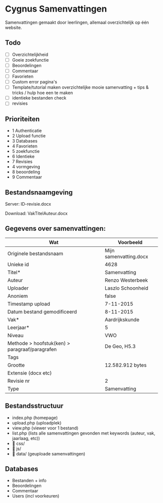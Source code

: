 # Cygnus Samenvattingen
Samenvattingen gemaakt door leerlingen, allemaal overzichtelijk op één website.

## Todo

- [ ] Overzichtelijkheid
- [ ] Goeie zoekfunctie
- [ ] Beoordelingen
- [ ] Commentaar
- [ ] Favorieten
- [ ] Custom error pagina's
- [ ] Template/tutorial maken overzichtelijke mooie samenvatting + tips & tricks / hulp hoe een te maken
- [ ] identieke bestanden check
- [ ] revisies

## Prioriteiten
- 1 Authenticatie
- 2 Upload functie
- 3 Databases
- 4 Favorieten
- 5 zoekfunctie
- 6 Identieke
- 7 Revisies
- 4 vormgeving
- 8 beoordeling
- 9 Commentaar

## Bestandsnaamgeving
Server: ID-revisie.docx

Download: VakTitelAuteur.docx

## Gegevens over samenvattingen:

| Wat | Voorbeeld |
|-----|-----------|
| Originele bestandsnaam | Mijn samenvatting.docx |
| Unieke id | 4628 |
| Titel* | Samenvatting |
| Auteur | Renzo Westerbeek |
| Uploader | Laszlo Schoonheid |
| Anoniem | false |
| Timestamp upload | 7-11-2015 |
| Datum bestand gemodificeerd | 8-11-2015 |
| Vak* | Aardrijkskunde |
| Leerjaar* | 5 |
| Niveau | VWO |
| Methode > hoofstuk(ken) > paragraaf/paragrafen | De Geo, H5.3 |
| Tags |
| Grootte | 12.582.912 bytes |
| Extensie (docx etc) |
| Revisie nr | 2 |
| Type | Samenvatting |

## Bestandsstructuur
- index.php (homepage)
- upload.php (uploadplek)
- view.php (viewer voor 1 bestand)
- list.php (lists alle samenvattingen gevonden met keywords (auteur, vak, jaarlaag, etc))
- 📁 css/
- 📁 js/
- 📁 data/ (geuploade samenvattingen)

## Databases

- Bestanden + info
- Beoordelingen
- Commentaar
- Users (incl voorkeuren)
